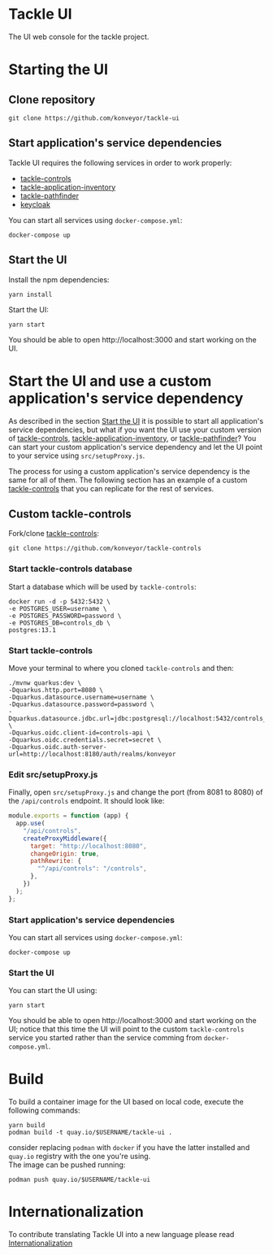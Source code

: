 # Tackle UI

The UI web console for the tackle project.

# Starting the UI

## Clone repository

```shell
git clone https://github.com/konveyor/tackle-ui
```

## Start application's service dependencies

Tackle UI requires the following services in order to work properly:

- [tackle-controls](https://github.com/konveyor/tackle-controls)
- [tackle-application-inventory](https://github.com/konveyor/tackle-application-inventory)
- [tackle-pathfinder](https://github.com/konveyor/tackle-pathfinder)
- [keycloak](https://www.keycloak.org/)

You can start all services using `docker-compose.yml`:

```shell
docker-compose up
```

## Start the UI

Install the npm dependencies:

```shell
yarn install
```

Start the UI:

```shell
yarn start
```

You should be able to open http://localhost:3000 and start working on the UI.

# Start the UI and use a custom application's service dependency

As described in the section [Start the UI](#start-the-ui) it is possible to start all application's service dependencies, but what if you want the UI use your custom version of [tackle-controls](https://github.com/konveyor/tackle-controls), [tackle-application-inventory](https://github.com/konveyor/tackle-application-inventory), or [tackle-pathfinder](https://github.com/konveyor/tackle-pathfinder)? You can start your custom application's service dependency and let the UI point to your service using `src/setupProxy.js`.

The process for using a custom application's service dependency is the same for all of them. The following section has an example of a custom [tackle-controls](https://github.com/konveyor/tackle-controls) that you can replicate for the rest of services.

## Custom tackle-controls

Fork/clone [tackle-controls](https://github.com/konveyor/tackle-controls):

```shell
git clone https://github.com/konveyor/tackle-controls
```

### Start tackle-controls database

Start a database which will be used by `tackle-controls`:

```shell
docker run -d -p 5432:5432 \
-e POSTGRES_USER=username \
-e POSTGRES_PASSWORD=password \
-e POSTGRES_DB=controls_db \
postgres:13.1
```

### Start tackle-controls

Move your terminal to where you cloned `tackle-controls` and then:

```shell
./mvnw quarkus:dev \
-Dquarkus.http.port=8080 \
-Dquarkus.datasource.username=username \
-Dquarkus.datasource.password=password \
-Dquarkus.datasource.jdbc.url=jdbc:postgresql://localhost:5432/controls_db \
-Dquarkus.oidc.client-id=controls-api \
-Dquarkus.oidc.credentials.secret=secret \
-Dquarkus.oidc.auth-server-url=http://localhost:8180/auth/realms/konveyor
```

### Edit src/setupProxy.js

Finally, open `src/setupProxy.js` and change the port (from 8081 to 8080) of the `/api/controls` endpoint. It should look like:

```javascript
module.exports = function (app) {
  app.use(
    "/api/controls",
    createProxyMiddleware({
      target: "http://localhost:8080",
      changeOrigin: true,
      pathRewrite: {
        "^/api/controls": "/controls",
      },
    })
  );
};
```

### Start application's service dependencies

You can start all services using `docker-compose.yml`:

```shell
docker-compose up
```

### Start the UI

You can start the UI using:

```shell
yarn start
```

You should be able to open http://localhost:3000 and start working on the UI; notice that this time the UI will point to the custom `tackle-controls` service you started rather than the service comming from `docker-compose.yml`.

# Build

To build a container image for the UI based on local code, execute the following commands:
```shell
yarn build
podman build -t quay.io/$USERNAME/tackle-ui .
```
consider replacing `podman` with `docker` if you have the latter installed and `quay.io` registry with the one you're using.  
The image can be pushed running:
```shell
podman push quay.io/$USERNAME/tackle-ui
```

 # Internationalization

 To contribute translating Tackle UI into a new language please read [Internationalization](./INTERNATIONALIZATION)